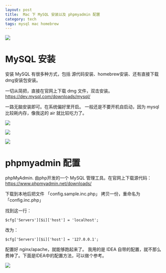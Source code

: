 ```yaml
---
layout: post
title:  Mac 下 MySQL 安装以及 phpmyadmin 配置
category: tech
tags: mysql mac homebrew
---
```

![](https://cdn.kelu.org/blog/tags/php.jpg)

# MySQL 安装

安装 MySQL 有很多种方式，包括 源代码安装、homebrew安装、还有直接下载dmg安装包安装。

一切从简把，直接在官网上下载 dmg 文件，双击安装。<https://dev.mysql.com/downloads/mysql/>

一路无脑安装即可。在系统偏好里开启。 一般还是不要开机自启动，因为 mysql 比较耗内存，像我这的 air 就比较吃力了。

![](https://cdn.kelu.org/blog/2017/06/QQ20170703-215209.png)

![](https://cdn.kelu.org/blog/2017/06/QQ20170703-215337.png)

![](https://cdn.kelu.org/blog/2017/06/QQ20170703-215359.png)

# phpmyadmin 配置

phpMyAdmin. 由php开发的一个 MySQL 管理工具。在官网上下载源代码：<https://www.phpmyadmin.net/downloads/>

下载到本地后把文件 「config.sample.inc.php」 拷贝一份，重命名为 「config.inc.php」

找到这一行：
 
    $cfg['Servers'][$i]['host'] = 'localhost';

改为：

    $cfg['Servers'][$i]['host'] = '127.0.0.1';
    
配置好 nginx/apache，就能够跑起来了。 我用的是 IDEA 自带的配置，就不那么费神了。下面是IDEA中的配置方法，可以做个参考。

![](https://cdn.kelu.org/blog/2017/06/22.04.28.png)
